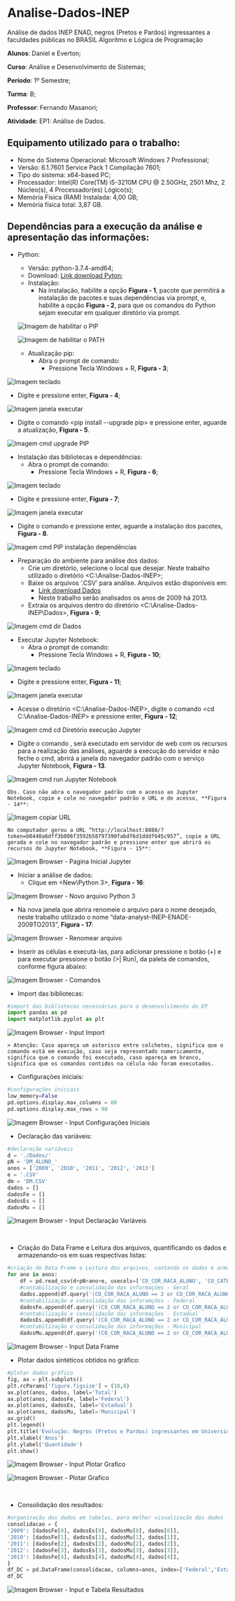 # Analise-Dados-INEP
Análise de dados INEP ENAD, negros (Pretos e Pardos) ingressantes a faculdades públicas no BRASIL
Algoritmo e Lógica de Programação

**Alunos**: Daniel e Everton;

**Curso**: Análise e Desenvolvimento de Sistemas;

**Período**: 1º Semestre;

**Turma**: B;

**Professor**: Fernando Masanori;

**Atividade**: EP1: Análise de Dados.

## Equipamento utilizado para o trabalho:
- Nome do Sistema Operacional: Microsoft Windows 7 Professional;
- Versão: 6.1.7601 Service Pack 1 Compilação 7601;
- Tipo do sistema: x64-based PC;
- Processador: Intel(R) Core(TM) i5-3210M CPU @ 2.50GHz, 2501 Mhz, 2 Núcleo(s), 4 Processador(es) Lógico(s);
- Memória Física (RAM) Instalada: 4,00 GB;
- Memória física total: 3,87 GB.

## Dependências para a execução da análise e apresentação das informações:
- Python:
  - Versão: python-3.7.4-amd64;
  - Download: [Link download Pyton](https://www.python.org/downloads/);
  - Instalação:
    - Na instalação, habilite a opção <pip> **Figura - 1**, pacote que permitirá a instalação de pacotes e suas dependências via prompt, e, habilite a opção <Add python to environment variables> **Figura - 2**, para que os comandos do Python sejam executar em qualquer diretório via prompt.
  
  ![Imagem de habilitar o PIP](/imagens/python_pip.png "Figura - 1")
  
  ![Imagem de habilitar o PATH](/imagens/python_environment.PNG "Figura - 2")
 
  -	Atualização pip:
    - Abra o prompt de comando:
      - Pressione Tecla Windows + R, **Figura - 3**;

 ![Imagem teclado](/imagens/teclado.PNG "Figura - 3")
 
   - Digite <cmd> e pressione enter, **Figura - 4**;
  
 ![Imagem janela executar](/imagens/executar.PNG "Figura - 4")
 
   - Digite o comando <pip install --upgrade pip> e pressione enter, aguarde a atualização, **Figura - 5**.
    
 ![Imagem cmd upgrade PIP](/imagens/cmd_upgrade_pip.PNG "Figura - 5")
 
  -	Instalação das bibliotecas e dependências:
    - Abra o prompt de comando:
      - Pressione Tecla Windows + R, **Figura - 6**;
    
 ![Imagem teclado](/imagens/teclado.PNG "Figura - 6")
 
   - Digite <cmd> e pressione enter, **Figura - 7**;
    
 ![Imagem janela executar](/imagens/executar.PNG "Figura - 7")
 
   - Digite o comando <pip install requests beautifulsoup4 spotipy pdfminer3k selenium twitter wbdata pandas matplotlib lxml tweepy uber-rides xlrd PyPDF2 pytrends seaborn numpy ipython jupyter twitter-scraper markovify folium> e pressione enter, aguarde a instalação dos pacotes, **Figura - 8**.
  
 ![Imagem cmd PIP instalação dependências](/imagens/cmd_install_dependencias.PNG "Figura - 8")

  - Preparação do ambiente para análise dos dados:
    - Crie um diretório, selecione o local que desejar. Neste trabalho utilizado o diretório <C:\Analise-Dados-INEP>;
    - Baixe os arquivos ‘.CSV’ para análise. Arquivos estão disponíveis em:
      - [Link download Dados](https://drive.google.com/file/d/1IOG8BEshJLGOQG2Eg84v8UMPeSATbiJ4/view?usp=sharing)
      - Neste trabalho serão analisados os anos de 2009 há 2013.
    - Extraia os arquivos dentro do diretório <C:\Analise-Dados-INEP\Dados\>, **Figura - 9**;
  
  ![Imagem cmd dir Dados](/imagens/cmd_dir_dados.PNG "Figura - 9")


  - Executar Jupyter Notebook:
    - Abra o prompt de comando:
      - Pressione Tecla Windows + R, **Figura - 10**;
    
 ![Imagem teclado](/imagens/teclado.PNG "Figura - 10")
 
   - Digite <cmd> e pressione enter, **Figura - 11**;
    
 ![Imagem janela executar](/imagens/executar.PNG "Figura - 11")
 
   - Acesse o diretório <C:\Analise-Dados-INEP\>, digite o comando <cd C:\Analise-Dados-INEP> e pressione enter, **Figura - 12**;
  
 ![Imagem cmd cd Diretório execução Jupyter](/imagens/cmd_cd_Analise-Dados-INEP.PNG "Figura - 12")
 
   - Digite o comando <jupyter notebook>, será executado em servidor de web com os recursos para a realização das análises, aguarde a execução do servidor e não feche o cmd, abrirá a janela do navegador padrão com o serviço Jupyter Notebook, **Figura - 13**.
 
![Imagem cmd run Jupyter Notebook](/imagens/cmd_run_Jupyter-Notebook.PNG "Figura - 13")

```
Obs. Caso não abra o navegador padrão com o acesso ao Jupyter Notebook, copie e cole no navegador padrão e URL e de acesso, **Figura - 14**:
```

 ![Imagem copiar URL](/imagens/cmd_cp_URL.PNG "Figura - 14")
 
```
No computador gerou a URL “http://localhost:8888/?token=b0440a6dff3b806f3592b58797390fabdf6d1dddf645c957”, copie a URL gerada e cole no navegador padrão e pressione enter que abrirá os recursos do Jupyter Notebook, **Figura - 15**:
```

 ![Imagem Browser - Pagina Inicial Jupyter](/imagens/browser_home-Jupyter.png "Figura - 15")
 
  - Iniciar a análise de dados:
    - Clique em <New\Python 3>, **Figura - 16**:
  
 ![Imagem Browser - Novo arquivo Python 3](/imagens/browser_new-Python-3.png "Figura - 16")
 
   - Na nova janela que abrira renomeie o arquivo para o nome desejado, neste trabalho utilizado o nome “data-analyst-INEP-ENADE-2009TO2013”, **Figura - 17**:
  
 ![Imagem Browser - Renomear arquivo](/imagens/browser_rename-Project.png "Figura - 17")
 
   - Inserir as células e executá-las, para adicionar pressione o botão (+) e para executar pressione o botão (>| Run), da paleta de comandos, conforme figura abaixo:
  
 ![Imagem Browser - Comandos](/imagens/browser_add-run.PNG "Figura - 18")
 
   - Import das bibliotecas:
  
```python
#import das bibliotecas necessárias para o desenvolvimento do EP
import pandas as pd
import matplotlib.pyplot as plt
```
 ![Imagem Browser - Input Import](/imagens/browser_input-import.PNG "Figura - 19")

```
> Atenção: Caso apareça um asterisco entre colchetes, significa que o comando está em execução, caso seja representado numericamente, significa que o comando foi executado, caso apareça em branco, significa que os comandos contidos na célula não foram executados.
```

   - Configurações iniciais:
  
```python
#configurações iniciais
low_memory=False
pd.options.display.max_columns = 80
pd.options.display.max_rows = 90
```

![Imagem Browser - Input Configurações Iniciais](/imagens/browser_input-config-iniciais.png "Figura - 20")


   - Declaração das variáveis:
  
```python
#declaração variáveis
d = './Dados/'
pN = 'DM_ALUNO_' 
anos = ['2009', '2010', '2011', '2012', '2013'] 
e = '.CSV'
dm = 'DM.CSV'
dados = []
dadosFe = []
dadosEs = []
dadosMu = []
```

![Imagem Browser - Input Declaração Variáveis](/imagens/browser_input-variaveis.png "Figura - 21")
 
 
   - Criação do Data Frame e Leitura dos arquivos, quantificando os dados e armazenando-os em suas respectivas listas:
  
```python
#criação do Data Frame e Leitura dos arquivos, contando os dados e armazená-los nas respectivas listas
for ano in anos:
    df = pd.read_csv(d+pN+ano+e, usecols=['CO_COR_RACA_ALUNO', 'CO_CATEGORIA_ADMINISTRATIVA'], delimiter = '|', encoding = 'iso-8859-1')
    #contabilização e consolidação das informações - Geral
    dados.append(df.query('(CO_COR_RACA_ALUNO == 2 or CO_COR_RACA_ALUNO == 3) and (CO_CATEGORIA_ADMINISTRATIVA == 1 | CO_CATEGORIA_ADMINISTRATIVA == 2 | CO_CATEGORIA_ADMINISTRATIVA == 3)')['CO_COR_RACA_ALUNO'].count()) 
    #contabilização e consolidação das inforamções - Federal
    dadosFe.append(df.query('(CO_COR_RACA_ALUNO == 2 or CO_COR_RACA_ALUNO == 3) and (CO_CATEGORIA_ADMINISTRATIVA == 1)')['CO_COR_RACA_ALUNO'].count()) 
    #contabilização e consolidação das informações - Estadual
    dadosEs.append(df.query('(CO_COR_RACA_ALUNO == 2 or CO_COR_RACA_ALUNO == 3) and (CO_CATEGORIA_ADMINISTRATIVA == 2)')['CO_COR_RACA_ALUNO'].count()) 
    #contabilização e consolidação das informações - Municipal
    dadosMu.append(df.query('(CO_COR_RACA_ALUNO == 2 or CO_COR_RACA_ALUNO == 3) and (CO_CATEGORIA_ADMINISTRATIVA == 3)')['CO_COR_RACA_ALUNO'].count())
```


 ![Imagem Browser - Input Data Frame](/imagens/browser_input-dataframe.png "Figura - 22")
 

  - Plotar dados sintéticos obtidos no gráfico:
  
```python
#plotar dados gráfico
fig, ax = plt.subplots()
plt.rcParams['figure.figsize'] = (10,8)
ax.plot(anos, dados, label='Total')
ax.plot(anos, dadosFe, label='Federal')
ax.plot(anos, dadosEs, label='Estadual')
ax.plot(anos, dadosMu, label='Municipal')
ax.grid()
plt.legend()
plt.title('Evolução: Negros (Pretos e Pardos) ingressantes em Universidades Públicas')
plt.xlabel('Anos')
plt.ylabel('Quantidade')
plt.show()
```


 ![Imagem Browser - Input Plotar Grafico](/imagens/browser_input-plotargraficos.png "Figura - 23")
 
 ![Imagem Browser - Plotar Grafico](/imagens/browser_graficos.png "Figura - 24")
 
 
   - Consolidação dos resultados:
  
```python
#organização dos dados em tabelas, para melhor visualização dos dados
consolidacao = {
'2009': [dadosFe[0], dadosEs[0], dadosMu[0], dados[0]],
'2010': [dadosFe[1], dadosEs[1], dadosMu[1], dados[1]],
'2011': [dadosFe[2], dadosEs[2], dadosMu[2], dados[2]],
'2012': [dadosFe[3], dadosEs[3], dadosMu[3], dados[3]],
'2013': [dadosFe[4], dadosEs[4], dadosMu[4], dados[4]],
}
df_DC = pd.DataFrame(consolidacao, columns=anos, index=['Federal','Estadual','Municipal','Total'])
df_DC
```

 ![Imagem Browser - Input e Tabela Resultados](/imagens/browser_input-tabela_resultados.png "Figura - 25")

